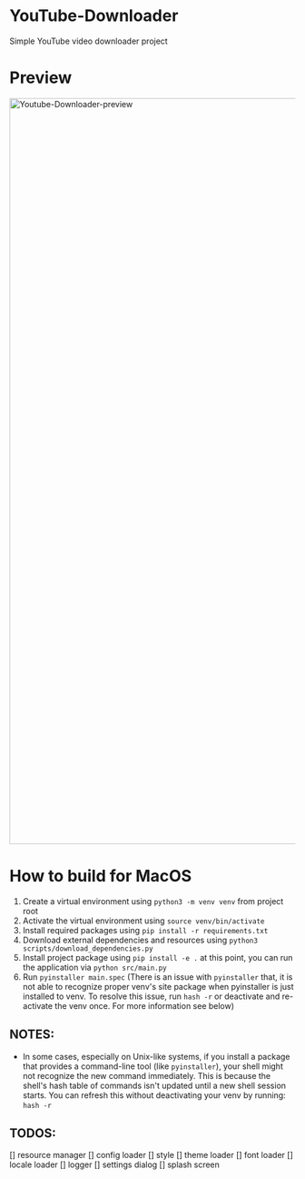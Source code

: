 # YouTube-Downloader
Simple YouTube video downloader project

# Preview
<img width="1312" alt="Youtube-Downloader-preview" src="https://github.com/user-attachments/assets/8141b675-28da-4d96-ad1b-326b9598ce19">


# How to build for MacOS
1. Create a virtual environment using `python3 -m venv venv` from project root
1. Activate the virtual environment using `source venv/bin/activate`
1. Install required packages using `pip install -r requirements.txt`
1. Download external dependencies and resources using `python3 scripts/download_dependencies.py`
1. Install project package using `pip install -e .` at this point, you can run the application via `python src/main.py`
1. Run `pyinstaller main.spec` (There is an issue with `pyinstaller` that, it is not able to 
recognize proper venv's site package when pyinstaller is just installed to venv. To resolve
this issue, run `hash -r` or deactivate and re-activate the venv once. For more information see below)

## NOTES:
* In some cases, especially on Unix-like systems, if you install a package that provides a command-line tool (like `pyinstaller`), your shell might not recognize the new command immediately. This is because the shell's hash table of commands isn't updated until a new shell session starts. You can refresh this without deactivating your venv by running: `hash -r`

## TODOS:
[] resource manager
[] config loader
[] style
[] theme loader
[] font loader
[] locale loader
[] logger
[] settings dialog
[] splash screen
